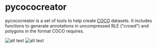 # pycococreator

pycococreator is a set of tools to help create [COCO](http://cocodataset.org) datasets. It includes functions to generate annotations in uncompressed RLE ("crowd") and polygons in the format COCO requires.


![alt text](https://i.imgur.com/iQSPjeC.png "input files")
![alt text](https://i.imgur.com/py2aYK9.png "output")

